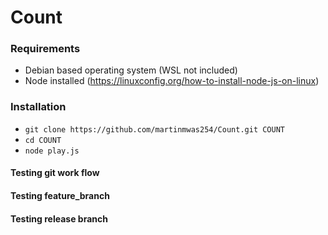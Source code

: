 # Count

### Requirements
- Debian based operating system (WSL not included)
- Node installed (https://linuxconfig.org/how-to-install-node-js-on-linux) 

### Installation
- `git clone https://github.com/martinmwas254/Count.git COUNT`
- `cd COUNT`
- `node play.js`
#### Testing git work flow
#### Testing feature_branch
#### Testing release branch